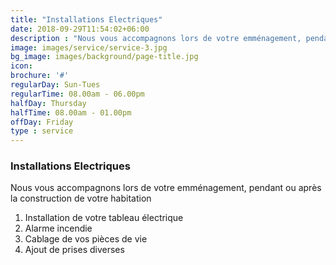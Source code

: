 ```yaml
---
title: "Installations Electriques"
date: 2018-09-29T11:54:02+06:00
description : "Nous vous accompagnons lors de votre emménagement, pendant ou après la construction de votre habitation"
image: images/service/service-3.jpg
bg_image: images/background/page-title.jpg
icon: 
brochure: '#'
regularDay: Sun-Tues
regularTime: 08.00am - 06.00pm
halfDay: Thursday
halfTime: 08.00am - 01.00pm
offDay: Friday
type : service
---
```


### Installations Electriques


Nous vous accompagnons lors de votre emménagement, pendant ou après la construction de votre habitation

1. Installation de votre tableau électrique
2. Alarme incendie
3. Cablage de vos pièces de vie
4. Ajout de prises diverses
